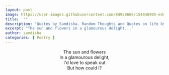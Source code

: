 ```yaml
---
layout: post
image: https://user-images.githubusercontent.com/84928666/154846905-edd3d9f7-41aa-4288-ac98-f0ad7c12bf25.jpg
title:  ""
description: "Quotes by Samdisha. Random Thoughts and Quotes on life by Samdisha Khunger."
excerpt: "The sun and flowers in a glamourous delight..."
author: samdisha
categories: [ Poetry ]
---
```


<center>
The sun and flowers<br/>
In a glamourous delight,<br/>
I'd love to speak out<br/>
But how could I?<br/>
</center><br/>